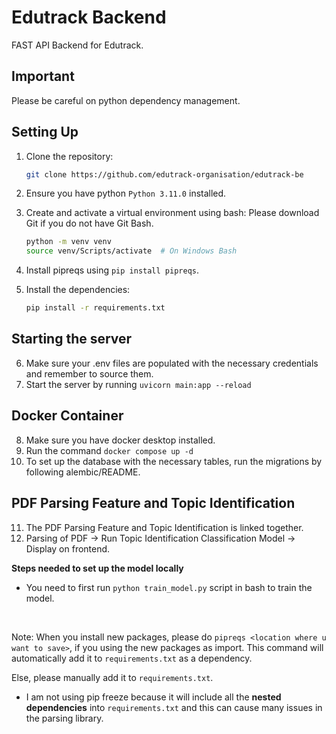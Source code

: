 # Edutrack Backend

FAST API Backend for Edutrack.

## Important

Please be careful on python dependency management.

## Setting Up

1. Clone the repository:

    ```sh
    git clone https://github.com/edutrack-organisation/edutrack-be
    ```

2. Ensure you have python `Python 3.11.0` installed.
3. Create and activate a virtual environment using bash: Please download Git if you do not have Git Bash.
    ```sh
    python -m venv venv
    source venv/Scripts/activate  # On Windows Bash
    ```
4. Install pipreqs using `pip install pipreqs`.
5. Install the dependencies:
    ```sh
    pip install -r requirements.txt
    ```

## Starting the server

6. Make sure your .env files are populated with the necessary credentials and remember to source them.
7. Start the server by running `uvicorn main:app --reload`

## Docker Container

8. Make sure you have docker desktop installed.
9. Run the command `docker compose up -d`
10. To set up the database with the necessary tables, run the migrations by following alembic/README.

## PDF Parsing Feature and Topic Identification

11. The PDF Parsing Feature and Topic Identification is linked together.
12. Parsing of PDF -> Run Topic Identification Classification Model -> Display on frontend.

**Steps needed to set up the model locally**

-   You need to first run `python train_model.py` script in bash to train the model.

<br>

Note:
When you install new packages, please do `pipreqs <location where u want to save>`, if you using the new packages as import. This command will automatically add it to `requirements.txt` as a dependency.

Else, please manually add it to `requirements.txt`.

-   I am not using pip freeze because it will include all the **nested dependencies** into `requirements.txt` and this can cause many issues in the parsing library.
